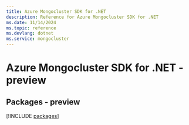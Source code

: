 ```yaml
---
title: Azure Mongocluster SDK for .NET
description: Reference for Azure Mongocluster SDK for .NET
ms.date: 11/14/2024
ms.topic: reference
ms.devlang: dotnet
ms.service: mongocluster
---
```

# Azure Mongocluster SDK for .NET - preview
## Packages - preview
[!INCLUDE [packages](mongocluster-index.md)]